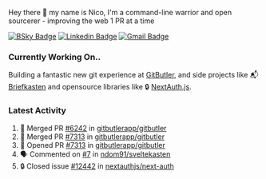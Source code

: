 
Hey there 👋 my name is Nico, I'm a command-line warrior and open sourcerer - improving the web 1 PR at a time

[![BSky Badge](https://img.shields.io/badge/-%20%40ndo.dev%20-%200285FF?style=flat-square&logo=bluesky&color=%23161e27)](https://bsky.app/profile/ndo.dev) [![Linkedin Badge](https://img.shields.io/badge/-ndom91-blue?style=flat-square&logo=Linkedin&logoColor=white&link=https://www.linkedin.com/in/ndom91/)](https://www.linkedin.com/in/ndom91/) [![Gmail Badge](https://img.shields.io/badge/-yo@ndo.dev-c14438?style=flat-square&logo=mail.ru&logoColor=white&link=mailto:yo@ndo.dev)](mailto:yo@ndo.dev)

### Currently Working On..

Building a fantastic new git experience at [GitButler](https://github.com/gitbutlerapp), and side projects like 📬 [Briefkasten](https://briefkastenhq.com) and opensource libraries like 🔒 [NextAuth.js](https://github.com/nextauthjs/next-auth).

<!--START_SECTION_PROFILE_VIEWS:readme-info-->
<!--END_SECTION_PROFILE_VIEWS:readme-info-->

<!--START_SECTION_DAILY_COMMIT:readme-info-->
<!--END_SECTION_DAILY_COMMIT:readme-info-->

<!--START_SECTION_WEEKLY_COMMIT:readme-info-->
<!--END_SECTION_WEEKLY_COMMIT:readme-info-->

### Latest Activity

<!--START_SECTION:activity-->
1. 🎉 Merged PR [#6242](https://github.com/gitbutlerapp/gitbutler/pull/6242) in [gitbutlerapp/gitbutler](https://github.com/gitbutlerapp/gitbutler)
2. 🎉 Merged PR [#7313](https://github.com/gitbutlerapp/gitbutler/pull/7313) in [gitbutlerapp/gitbutler](https://github.com/gitbutlerapp/gitbutler)
3. 💪 Opened PR [#7313](https://github.com/gitbutlerapp/gitbutler/pull/7313) in [gitbutlerapp/gitbutler](https://github.com/gitbutlerapp/gitbutler)
4. 🗣 Commented on [#7](https://github.com/ndom91/sveltekasten/issues/7#issuecomment-2662505735) in [ndom91/sveltekasten](https://github.com/ndom91/sveltekasten)
5. 🔒 Closed issue [#12442](https://github.com/nextauthjs/next-auth/issues/12442) in [nextauthjs/next-auth](https://github.com/nextauthjs/next-auth)
<!--END_SECTION:activity-->
